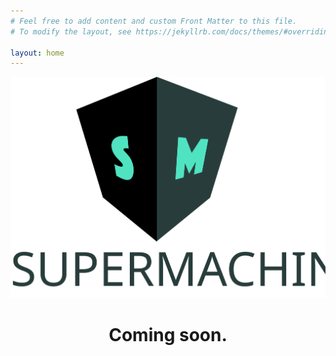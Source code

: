 ```yaml
---
# Feel free to add content and custom Front Matter to this file.
# To modify the layout, see https://jekyllrb.com/docs/themes/#overriding-theme-defaults

layout: home
---
```


<img src="assets/images/logos/svg/Logo stacked@1x.svg" alt="Supermachine" />
<h1 style="text-align: center;">Coming soon.</h1>
